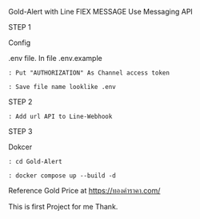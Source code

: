Gold-Alert with Line FlEX MESSAGE Use Messaging API

STEP 1

  Config
  
  .env file. In file .env.example
  
    : Put "AUTHORIZATION" As Channel access token

    : Save file name looklike .env
  
STEP 2

    : Add url API to Line-Webhook 

STEP 3

  Dokcer
  
    : cd Gold-Alert
    
    : docker compose up --build -d


Reference Gold Price at https://ทองคำราคา.com/

This is first Project for me Thank.

